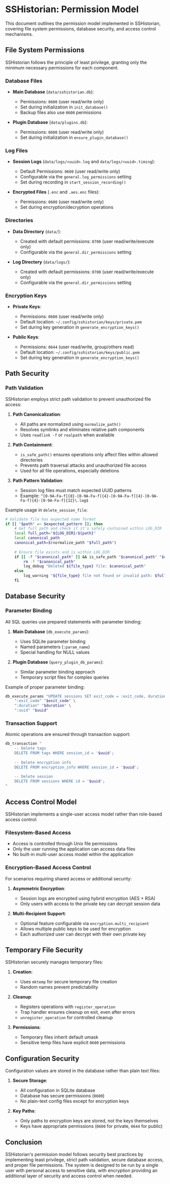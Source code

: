 # SSHistorian: Permission Model

This document outlines the permission model implemented in SSHistorian, covering file system permissions, database security, and access control mechanisms.

## File System Permissions

SSHistorian follows the principle of least privilege, granting only the minimum necessary permissions for each component.

### Database Files

- **Main Database** (`data/sshistorian.db`):
  - Permissions: `0600` (user read/write only)
  - Set during initialization in `init_database()`
  - Backup files also use `0600` permissions

- **Plugin Database** (`data/plugins.db`):
  - Permissions: `0600` (user read/write only)
  - Set during initialization in `ensure_plugin_database()`

### Log Files

- **Session Logs** (`data/logs/<uuid>.log` and `data/logs/<uuid>.timing`):
  - Default Permissions: `0600` (user read/write only)
  - Configurable via the `general.log_permissions` setting
  - Set during recording in `start_session_recording()`

- **Encrypted Files** (`.enc` and `.aes.enc` files):
  - Permissions: `0600` (user read/write only)
  - Set during encryption/decryption operations

### Directories

- **Data Directory** (`data/`):
  - Created with default permissions: `0700` (user read/write/execute only)
  - Configurable via the `general.dir_permissions` setting

- **Log Directory** (`data/logs/`):
  - Created with default permissions: `0700` (user read/write/execute only) 
  - Configurable via the `general.dir_permissions` setting

### Encryption Keys

- **Private Keys**:
  - Permissions: `0600` (user read/write only)
  - Default location: `~/.config/sshistorian/keys/private.pem`
  - Set during key generation in `generate_encryption_keys()`

- **Public Keys**:
  - Permissions: `0644` (user read/write, group/others read)
  - Default location: `~/.config/sshistorian/keys/public.pem`
  - Set during key generation in `generate_encryption_keys()`

## Path Security

### Path Validation

SSHistorian employs strict path validation to prevent unauthorized file access:

1. **Path Canonicalization**:
   - All paths are normalized using `normalize_path()` 
   - Resolves symlinks and eliminates relative path components
   - Uses `readlink -f` or `realpath` when available

2. **Path Containment**:
   - `is_safe_path()` ensures operations only affect files within allowed directories
   - Prevents path traversal attacks and unauthorized file access
   - Used for all file operations, especially deletions

3. **Path Pattern Validation**:
   - Session log files must match expected UUID patterns
   - Example: `^[0-9A-Fa-f]{8}-[0-9A-Fa-f]{4}-[0-9A-Fa-f]{4}-[0-9A-Fa-f]{4}-[0-9A-Fa-f]{12}\.log$`

Example usage in `delete_session_file`:

```bash
# Validate file has expected name format
if [[ "$path" =~ $expected_pattern ]]; then
    # Get full path and check if it's safely contained within LOG_DIR
    local full_path="${LOG_DIR}/${path}"
    local canonical_path
    canonical_path=$(normalize_path "$full_path")
    
    # Ensure file exists and is within LOG_DIR
    if [[ -f "$canonical_path" ]] && is_safe_path "$canonical_path" "$canonical_log_dir"; then
        rm -f "$canonical_path"
        log_debug "Deleted ${file_type} file: $canonical_path"
    else
        log_warning "${file_type} file not found or invalid path: $full_path"
    fi
```

## Database Security

### Parameter Binding

All SQL queries use prepared statements with parameter binding:

1. **Main Database** (`db_execute_params`):
   - Uses SQLite parameter binding
   - Named parameters (`:param_name`)
   - Special handling for NULL values

2. **Plugin Database** (`query_plugin_db_params`):
   - Similar parameter binding approach
   - Temporary script files for complex queries

Example of proper parameter binding:

```bash
db_execute_params "UPDATE sessions SET exit_code = :exit_code, duration = :duration WHERE id = :uuid;" \
    ":exit_code" "$exit_code" \
    ":duration" "$duration" \
    ":uuid" "$uuid"
```

### Transaction Support

Atomic operations are ensured through transaction support:

```bash
db_transaction "
    -- Delete tags
    DELETE FROM tags WHERE session_id = '$uuid';
    
    -- Delete encryption info
    DELETE FROM encryption_info WHERE session_id = '$uuid';
    
    -- Delete session
    DELETE FROM sessions WHERE id = '$uuid';
"
```

## Access Control Model

SSHistorian implements a single-user access model rather than role-based access control:

### Filesystem-Based Access

- Access is controlled through Unix file permissions
- Only the user running the application can access data files
- No built-in multi-user access model within the application

### Encryption-Based Access Control

For scenarios requiring shared access or additional security:

1. **Asymmetric Encryption**:
   - Session logs are encrypted using hybrid encryption (AES + RSA)
   - Only users with access to the private key can decrypt session data

2. **Multi-Recipient Support**:
   - Optional feature configurable via `encryption.multi_recipient`
   - Allows multiple public keys to be used for encryption
   - Each authorized user can decrypt with their own private key

## Temporary File Security

SSHistorian securely manages temporary files:

1. **Creation**:
   - Uses `mktemp` for secure temporary file creation
   - Random names prevent predictability

2. **Cleanup**:
   - Registers operations with `register_operation`
   - Trap handler ensures cleanup on exit, even after errors
   - `unregister_operation` for controlled cleanup

3. **Permissions**:
   - Temporary files inherit default umask
   - Sensitive temp files have explicit `0600` permissions

## Configuration Security

Configuration values are stored in the database rather than plain text files:

1. **Secure Storage**:
   - All configuration in SQLite database
   - Database has secure permissions (`0600`)
   - No plain-text config files except for encryption keys

2. **Key Paths**:
   - Only paths to encryption keys are stored, not the keys themselves
   - Keys have appropriate permissions (`0600` for private, `0644` for public)

## Conclusion

SSHistorian's permission model follows security best practices by implementing least privilege, strict path validation, secure database access, and proper file permissions. The system is designed to be run by a single user with personal access to sensitive data, with encryption providing an additional layer of security and access control when needed.